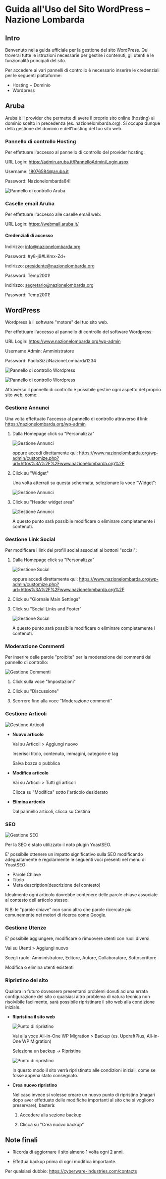 # Guida all'Uso del Sito WordPress – Nazione Lombarda

## Intro

Benvenuto nella guida ufficiale per la gestione del sito WordPress. Qui troverai tutte le istruzioni necessarie per gestire i contenuti, gli utenti e le funzionalità principali del sito.

Per accedere ai vari pannelli di controllo è necessario inserire le credenziali per le seguenti piattaforme:

- Hosting + Dominio
- Wordpress

## Aruba

Aruba è il provider che permette di avere il proprio sito online (hosting) al dominio scelto in precedenza (es. nazionelombarda.org). Si occupa dunque della gestione del dominio e dell'hosting del tuo sito web.

### Pannello di controllo Hosting

Per effettuare l'accesso al pannello di controllo del provider hosting:

URL Login: <https://admin.aruba.it/PannelloAdmin/Login.aspx>

Username: 18076584@aruba.it

Password: Nazionelombarda84!

![Pannello di controllo Aruba](media/pannello-aruba.PNG)

### Caselle email Aruba

Per effettuare l'accesso alle caselle email web:

URL Login: <https://webmail.aruba.it/>

#### Credenziali di accesso

Indirizzo: info@nazionelombarda.org

Password: #y8-j9#LKmx-Zd+

Indirizzo: presidente@nazionelombarda.org

Password: Temp2001!

Indirizzo: segretario@nazionelombarda.org

Password: Temp2001!

## WordPress

Wordpress è il software "motore" del tuo sito web.

Per effettuare l'accesso al pannello di controllo del software Wordpress:

URL Login: <https://www.nazionelombarda.org/wp-admin>

Username Admin: Amministratore

Password: PaoloSizziNazioneLombarda1234

![Pannello di controllo Wordpress](media/pannello-wordpress.PNG)

![Pannello di controllo Wordpress](media/pannello-wordpress-2.PNG)

Attraverso il pannello di controllo è possibile gestire ogni aspetto del proprio sito web, come:

### Gestione Annunci

Una volta effettuato l'accesso al pannello di controllo attraverso il link: <https://nazionelombarda.org/wp-admin>

1. Dalla Homepage click su "Personalizza"

    ![Gestione Annunci](media/gestione-annunci.png)

    oppure accedi direttamente qui: <https://www.nazionelombarda.org/wp-admin/customize.php?url=https%3A%2F%2Fwww.nazionelombarda.org%2F>

2. Click su "Widget"

    Una volta atterrati su questa schermata, selezionare la voce "Widget":

    ![Gestione Annunci](media/gestione-annunci-2.png)

3. Click su "Header widget area"

    ![Gestione Annunci](media/gestione-annunci-3.png)

   A questo punto sarà possibile modificare o eliminare completamente i contenuti.

### Gestione Link Social

Per modificare i link dei profili social associati ai bottoni "social":

1. Dalla Homepage click su "Personalizza"

    ![Gestione Social](media/gestione-annunci.png)

    oppure accedi direttamente qui: <https://www.nazionelombarda.org/wp-admin/customize.php?url=https%3A%2F%2Fwww.nazionelombarda.org%2F>

2. Click su "Giornale Main Settings"
3. Click su "Social Links and Footer"

    ![Gestione Social](media/gestione-social.png)

    A questo punto sarà possibile modificare o eliminare completamente i contenuti.

### Moderazione Commenti

Per inserire delle parole "proibite" per la moderazione dei commenti dal pannello di controllo:

![Gestione Commenti](media/gestione-commenti.png)

1. Click sulla voce "Impostazioni"

2. Click su "Discussione"

3. Scorrere fino alla voce "Moderazione commenti"

### Gestione Articoli

![Gestione Articoli](media/gestione-articoli.PNG)

- **Nuovo articolo**

    Vai su Articoli > Aggiungi nuovo

    Inserisci titolo, contenuto, immagini, categorie e tag

    Salva bozza o pubblica

- **Modifica articolo**

    Vai su Articoli > Tutti gli articoli

    Clicca su "Modifica" sotto l'articolo desiderato

- **Elimina articolo**

    Dal pannello articoli, clicca su Cestina

### SEO

![Gestione SEO](media/gestione-seo.PNG)

Per la SEO è stato utilizzato il noto plugin YoastSEO.

E' possibile ottenere un impatto significativo sulla SEO modificando adeguatamente e regolarmente le seguenti voci presenti nel menu di YoastSEO:

- Parole Chiave
- Titolo
- Meta description(descrizione del contesto)

Idealmente ogni articolo dovrebbe contenere delle parole chiave associate al contesto dell'articolo stesso.

N.B: le "parole chiave" non sono altro che parole ricercate più comunemente nei motori di ricerca come Google.

### Gestione Utenze

E' possibile aggiungere, modificare o rimuovere utenti con ruoli diversi.

Vai su Utenti > Aggiungi nuovo

Scegli ruolo: Amministratore, Editore, Autore, Collaboratore, Sottoscrittore

Modifica o elimina utenti esistenti

### Ripristino del sito

Qualora in futuro dovessero presentarsi problemi dovuti ad una errata configurazione del sito o qualsiasi altro problema di natura tecnica non risolvibile facilmente, sarà possibile ripristinare il sito web alla condizione iniziale.

- **Ripristina il sito web**

    ![Punto di ripristino](media/ripristino.png)

    Vai alla voce All-in-One WP Migration > Backup (es. UpdraftPlus, All-in-One WP Migration)

    Seleziona un backup → Ripristina

    ![Punto di ripristino](media/ripristino-2.png)

    In questo modo il sito verrà ripristinato alle condizioni iniziali, come se fosse appena stato consegnato.

- **Crea nuovo ripristino**

    Nel caso invece si volesse creare un nuovo punto di ripristino (magari dopo aver effettuato delle modifiche importanti al sito che si vogliono preservare), basterà:

    1. Accedere alla sezione backup

    2. Clicca su "Crea nuovo backup"

## Note finali

- Ricorda di aggiornare il sito almeno 1 volta ogni 2 anni.

- Effettua backup prima di ogni modifica importante.

Per qualsiasi dubbio: <https://cyberware-industries.com/contacts>
